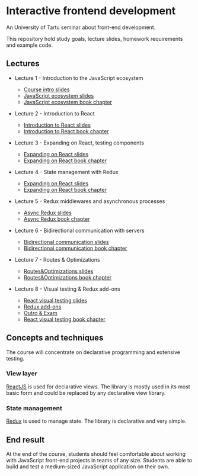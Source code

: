 # Interactive frontend development

An University of Tartu seminar about front-end development.

This repository hold study goals, lecture slides, homework requirements and
example code.

## Lectures

* Lecture 1 - Introduction to the JavaScript ecosystem
  * [Course intro slides](https://urmastalimaa.github.io/interactive-frontend-development/slides/intro.html)
  * [JavaScript ecosystem slides](https://urmastalimaa.github.io/interactive-frontend-development/slides/js_ecosystem.html)
  * [JavaScript ecosystem book chapter](https://urmastalimaa.github.io/interactive-frontend-development/book/lecture_1/)
* Lecture 2 - Introduction to React
  * [Introduction to React slides](https://urmastalimaa.github.io/interactive-frontend-development/slides/react_intro.html)
  * [Introduction to React book chapter](https://urmastalimaa.github.io/interactive-frontend-development/book/lecture_2/)
* Lecture 3 - Expanding on React, testing components
  * [Expanding on React slides](https://urmastalimaa.github.io/interactive-frontend-development/slides/react_2.html)
  * [Expanding on React book chapter](https://urmastalimaa.github.io/interactive-frontend-development/book/lecture_3/)
* Lecture 4 - State management with Redux
  * [Expanding on React slides](https://urmastalimaa.github.io/interactive-frontend-development/slides/redux.html)
  * [Expanding on React book chapter](https://urmastalimaa.github.io/interactive-frontend-development/book/lecture_4/)
* Lecture 5 - Redux middlewares and asynchronous processes
  * [Async Redux slides](https://urmastalimaa.github.io/interactive-frontend-development/slides/redux_async.html)
  * [Async Redux book chapter](https://urmastalimaa.github.io/interactive-frontend-development/book/lecture_5/)
* Lecture 6 - Bidirectional communication with servers
  * [Bidirectional communication slides](https://urmastalimaa.github.io/interactive-frontend-development/slides/bidirectional.html)
  * [Bidirectional communication book chapter](https://urmastalimaa.github.io/interactive-frontend-development/book/lecture_6/)
* Lecture 7 - Routes & Optimizations
  * [Routes&Optimizations slides](https://urmastalimaa.github.io/interactive-frontend-development/slides/routes_and_optimizations.html)
  * [Routes&Optimizations book chapter](https://urmastalimaa.github.io/interactive-frontend-development/book/lecture_7/)

* Lecture 8 - Visual testing & Redux add-ons
  * [React visual testing slides](https://urmastalimaa.github.io/interactive-frontend-development/slides/react_visual_testing.html)
  * [Redux add-ons](https://urmastalimaa.github.io/interactive-frontend-development/slides/redux_addons.html)
  * [Outro & Exam](https://urmastalimaa.github.io/interactive-frontend-development/slides/outro.html)
  * [React visual testing book chapter](https://urmastalimaa.github.io/interactive-frontend-development/book/lecture_8/)

## Concepts and techniques
The course will concentrate on declarative programming and extensive testing.

### View layer
[ReactJS](https://reactjs.org/) is used for declarative views.
The library is mostly used in its most basic form and could be replaced by any declarative view library.

### State management
[Redux](https://redux.js.org/) is used to manage state.
The library is declarative and very simple.

## End result
At the end of the course, students should feel comfortable about working with
JavaScript front-end projects in teams of any size. Students are able to build
and test a medium-sized JavaScript application on their own.
